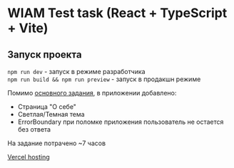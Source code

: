 # WIAM Test task (React + TypeScript + Vite)

## Запуск проекта

`npm run dev` - запуск в режиме разработчика  
`npm run build && npm run preview` - запуск в продакшн режиме

Помимо [основного задания](https://drive.google.com/file/d/15iUFvEGMVJJaln9RK0tHnyYj5Ii9ZQ8o/view), в приложении добавлено:

- Страница "О себе"
- Светлая/Темная тема
- ErrorBoundary при поломке приложения пользователь не остается без ответа

На задание потрачено ~7 часов

[Vercel hosting](https://wiam-test-task-vert.vercel.app/)
